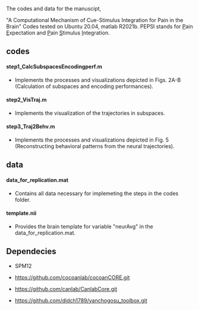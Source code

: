 The codes and data for the manuscipt,


"A Computational Mechanism of Cue-Stimulus Integration for Pain in the Brain" 
Codes tested on Ubuntu 20.04, matlab R2021b. 
PEPSI stands for <ins>P</ins>ain <ins>E</ins>xpectation and <ins>P</ins>ain <ins>S</ins>timulus <ins>I</ins>ntegration.

## codes
#### step1_CalcSubspacesEncodingperf.m 
* Implements the processes and visualizations depicted in Figs. 2A-B (Calculation of subspaces and encoding performances).
#### step2_VisTraj.m
* Implements the visualization of the trajectories in subspaces.
#### step3_Traj2Behv.m
* Implements the processes and visualizations depicted in Fig. 5 (Reconstructing behavioral patterns from the neural trajectories).


## data
#### data_for_replication.mat
* Contains all data necessary for implemeting the steps in the codes folder.
#### template.nii
* Provides the brain template for variable "neurAvg" in the data_for_replication.mat.
  
## Dependecies

* SPM12

* https://github.com/cocoanlab/cocoanCORE.git

* https://github.com/canlab/CanlabCore.git

* https://github.com/didch1789/yanchogosu_toolbox.git
